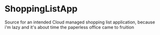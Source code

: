 # ShoppingListApp
Source for an intended Cloud managed shopping list application, because i'm lazy and it's about time the paperless office came to fruition  
